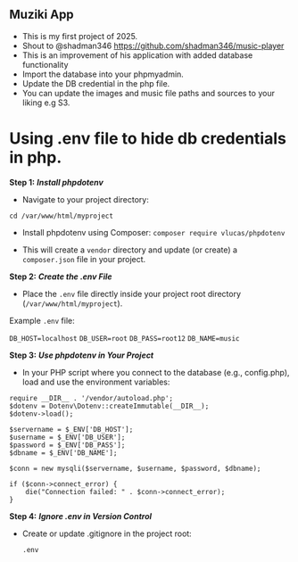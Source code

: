 ## Muziki App
- This is my first project of 2025. 
- Shout to @shadman346 https://github.com/shadman346/music-player 
- This is an improvement of his application with added database functionality
- Import the database into your phpmyadmin.
- Update the DB credential in the php file.
- You can update the images and music file paths and sources to your liking e.g S3.


# Using .env file to hide db credentials in php.

**Step 1:** ***Install phpdotenv***
- Navigate to your project directory:

`cd /var/www/html/myproject`

- Install phpdotenv using Composer:
`composer require vlucas/phpdotenv`

- This will create a `vendor` directory and update (or create) a `composer.json` file in your project.

**Step 2:** ***Create the .env File***
- Place the `.env` file directly inside your project root directory (`/var/www/html/myproject`).

Example `.env` file:


`DB_HOST=localhost`
`DB_USER=root`
`DB_PASS=root12`
`DB_NAME=music`

**Step 3:** ***Use phpdotenv in Your Project***
- In your PHP script where you connect to the database (e.g., config.php), load and use the environment variables:

```
require __DIR__ . '/vendor/autoload.php';
$dotenv = Dotenv\Dotenv::createImmutable(__DIR__);
$dotenv->load();

$servername = $_ENV['DB_HOST'];
$username = $_ENV['DB_USER'];
$password = $_ENV['DB_PASS'];
$dbname = $_ENV['DB_NAME'];

$conn = new mysqli($servername, $username, $password, $dbname);

if ($conn->connect_error) {
    die("Connection failed: " . $conn->connect_error);
}
```

**Step 4:** ***Ignore .env in Version Control***
- Create or update .gitignore in the project root:

   `.env`
